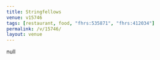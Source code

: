 ```yaml
---
title: Stringfellows
venue: v15746
tags: [restaurant, food, "fhrs:535871", "fhrs:412034"]
permalink: /v/15746/
layout: venue
---
```

null